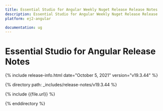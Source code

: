 ```yaml
---
title: Essential Studio for Angular Weekly Nuget Release Release Notes  
description: Essential Studio for Angular Weekly Nuget Release Release Notes  
platform: ej2-angular

documentation: ug
---
```


# Essential Studio for  Angular  Release Notes  

{% include release-info.html date="October 5, 2021"   version="v19.3.44"  %} 

{% directory path: _includes/release-notes/v19.3.44 %}

{% include {{file.url}} %}

{% enddirectory %}
